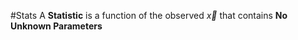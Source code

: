 #Stats 
A **Statistic** is a function of the observed $\vec{x}$ that contains **No Unknown Parameters**